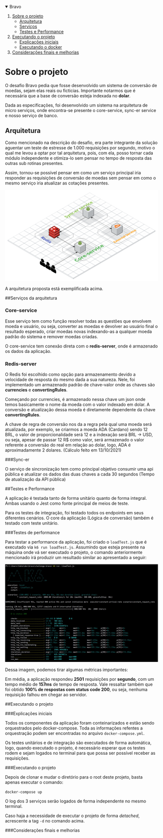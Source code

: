 <!-- TABLE OF CONTENTS -->
<details open="open">
  <summary>Bravo</summary>
  <ol>
    <li>
      <a href="#about-the-project">Sobre o projeto</a>
      <ul>
        <li><a href="#built-with">Arquitetura</a></li>
      </ul>
      <ul>
        <li><a href="#built-with">Serviços</a></li>
      </ul>
      <ul>
        <li><a href="#built-with">Testes e Performance</a></li>
      </ul>
    </li>
    <li>
      <a href="#getting-started">Executando o projeto</a>
      <ul>
         <li><a href="#usage">Explicações iniciais</a></li>
      </ul>
      <ul>
         <li><a href="#usage">Executando o docker</a></li>
      </ul>
    </li>
    <li><a href="#license">Considerações finais e melhorias</a></li>
  </ol>

</details>

<!-- ABOUT THE PROJECT -->
# Sobre o projeto

O desafio Bravo pedia que fosse desenvolvido um sistema de conversão de moedas, sejam elas reais ou ficticias. Importante notarmos que é necessária que a base de conversão esteja indexada no **dolar**.

Dada as especificações, foi desenvolvido um sistema na arquitetura de micro serviços, onde encontra-se presente o core-service, sync-er service e nosso serviço de banco.

## Arquitetura

Como mencionado na descrição do desafio, era parte integrante da solução aguentar um teste de estresse de 1.000 requisições por segundo, motivo o qual me levou a optar por tal arquitetura, pois, com ela, posso tornar cada módulo independente e otimiza-lo sem pensar no tempo de resposta das outras sub rotinas presentes.

Assim, tornou-se possível pensar em como um serviço principal iria responder as requisições de conversão de moedas sem pensar em como o mesmo serviço iria atualizar as cotações presentes.


<img src="hurbArch.png" width="700"/>

A arquitetura proposta está exemplificada acima.

##Serviços da arquitetura

### Core-service

Esse serviço tem como função resolver todas as questões que envolvem moeda e usuário, ou seja, converter as moedas e devolver ao usuário final o resultado esperado, criar moedas novas indexando-as a qualquer moeda padrão do sistema e remover moedas criadas.

O core-service tem conexão direta com o **redis-server**, onde é armazenado os dados da aplicação.

### Redis-server

O Redis foi escolhido como opção para armazenamento devido a velocidade de resposta do mesmo dada a sua natureza. Nele, foi implementado um armazenado padrão de chave-valor onde as chaves são **currencies** e **convertingRules**.

Começando por currencies, é armazenado nessa chave um json onde temos basicamente o nome da moeda com o valor indexado em dolar. A conversão e atualização dessa moeda é diretamente dependente da chave **convertingRules**.

A chave de regra de conversão nos da a regra pela qual uma moeda será atualizada, por exemplo, se criarmos a moeda ADA (Cardano) sendo 12 BRL, o valor de proporcionalidade será 12 e a indexação será BRL -> USD, ou seja, apesar de passar 12 R$ como valor, será armazenado o valor referente a conversão do real em relação ao dolar, logo, ADA é aproximadamente 2 dolares. (Cálculo feito em 13/10/2021)

###Sync-er

O serviço de sincronização tem como principal objetivo consumir uma api pública e atualizar os dados das duas chaves a cada 30 segundos (Tempo de atualização da API pública)

##Testes e Performance

A aplicação é testada tanto de forma unitário quanto de forma integral. Ambas usando o Jest como fonte principal de meios de teste.

Para os testes de integração, foi testado todos os endpoints em seus diferentes cenários.
O core da aplicação (Lógica de conversão) também é testado com teste unitário.

###Testes de performance

Para testar a performance da aplicação, foi criado o `loadTest.js` que é executado via `k6 run loadTest.js`.
Assumindo que esteja presente na máquina onde vá ser executado o projeto, o comando anteriormente mencionado irá produzir um resultado similar ao apresentado a seguir:

<img src="loadTest.jpeg" width="1000"/>

Dessa imagem, podemos tirar algumas métricas importantes:

Em média, a aplicação respondeu **2501** requisições por **segundo**, com um tempo médio de **157ms** de tempo de resposta. Vale ressaltar também que foi obtido **100% de respostas com status code 200**, ou seja, nenhuma requisição falhou em chegar ao servidor.



##Executando o projeto

###Explicações iniciais

Todos os componentes da aplicação foram conteinarizados e estão sendo orquestrados pelo docker-compose. Toda as informações refentes a orquestração podem ser encontradas no arquivo `docker-compose.yml`.

Os testes unitários e de integração são executados de forma automática, logo, quando executado o projeto, é necessário esperar que os testes rodem e sejam logados no terminal para que possa ser possível receber as requisições.

###Executando o projeto

Depois de clonar e mudar o diretório para o root deste projeto, basta apenas executar o comando:

`docker-compose up`

O log dos 3 serviços serão logados de forma independente no mesmo terminal.

Caso haja a necessidade de executar o projeto de forma _detached_, acrescente a tag `-d` no comando acima.

###Considerações finais e melhorias

